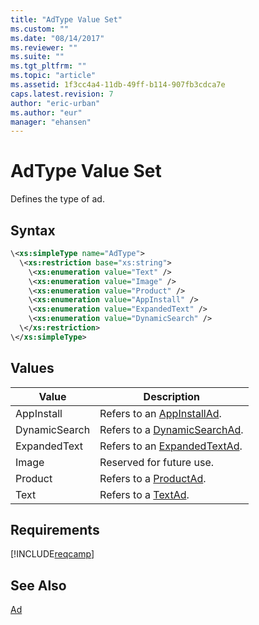 ```yaml
---
title: "AdType Value Set"
ms.custom: ""
ms.date: "08/14/2017"
ms.reviewer: ""
ms.suite: ""
ms.tgt_pltfrm: ""
ms.topic: "article"
ms.assetid: 1f3cc4a4-11db-49ff-b114-907fb3cdca7e
caps.latest.revision: 7
author: "eric-urban"
ms.author: "eur"
manager: "ehansen"
---
```

# AdType Value Set
Defines the type of ad.

## Syntax

```xml
\<xs:simpleType name="AdType">
  \<xs:restriction base="xs:string">
    \<xs:enumeration value="Text" />
    \<xs:enumeration value="Image" />
    \<xs:enumeration value="Product" />
    \<xs:enumeration value="AppInstall" />
    \<xs:enumeration value="ExpandedText" />
    \<xs:enumeration value="DynamicSearch" />
  \</xs:restriction>
\</xs:simpleType>
```

## Values

|Value|Description|
|---------|---------------|
|AppInstall|Refers to an [AppInstallAd](../campaign-api/appinstallad-data-object.md).|
|DynamicSearch|Refers to a [DynamicSearchAd](../campaign-api/dynamicsearchad-data-object.md).|
|ExpandedText|Refers to an [ExpandedTextAd](../campaign-api/expandedtextad-data-object.md).|
|Image|Reserved for future use.|
|Product|Refers to a [ProductAd](../campaign-api/productad-data-object.md).|
|Text|Refers to a [TextAd](../campaign-api/textad-data-object.md).|

## Requirements
[!INCLUDE[reqcamp](../campaign-api/includes/reqcamp.md)]
## See Also
[Ad](../campaign-api/ad-data-object.md)  

